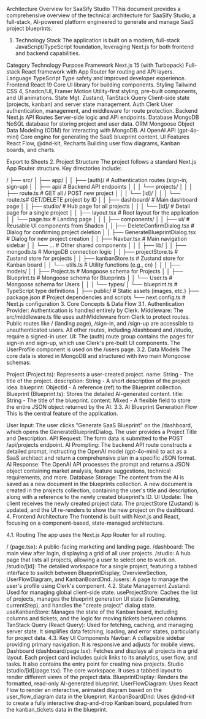 Architecture Overview for SaaSify Studio
TThis document provides a comprehensive overview of the technical architecture for SaaSify Studio, a full-stack, AI-powered platform engineered to generate and manage SaaS project blueprints.

1. Technology Stack
The application is built on a modern, full-stack JavaScript/TypeScript foundation, leveraging Next.js for both frontend and backend capabilities.

Category	Technology	Purpose
Framework	Next.js 15 (with Turbopack)	Full-stack React framework with App Router for routing and API layers.
Language	TypeScript	Type safety and improved developer experience.
Frontend	React 19	Core UI library for building components.
Styling	Tailwind CSS 4, Shadcn/UI, Framer Motion	Utility-first styling, pre-built components, and UI animations.
State Mgt.	Zustand, TanStack Query	Client-side state (projects, kanban) and server state management.
Auth	Clerk	User authentication, management, and middleware for route protection.
Backend	Next.js API Routes	Server-side logic and API endpoints.
Database	MongoDB	NoSQL database for storing project and user data.
ORM	Mongoose	Object Data Modeling (ODM) for interacting with MongoDB.
AI	OpenAI API (gpt-4o-mini)	Core engine for generating the SaaS blueprint content.
UI Features	React Flow, @dnd-kit, Recharts	Building user flow diagrams, Kanban boards, and charts.

Export to Sheets
2. Project Structure
The project follows a standard Next.js App Router structure. Key directories include:

/
├── src/
│   ├── app/
│   │   ├── (auth)/             # Authentication routes (sign-in, sign-up)
│   │   ├── api/                # Backend API endpoints
│   │   │   └── projects/
│   │   │       ├── route.ts    # GET all / POST new project
│   │   │       └── [id]/
│   │   │           └── route.ts# GET/DELETE project by ID
│   │   ├── dashboard/          # Main dashboard page
│   │   ├── studio/             # Hub page for all projects
│   │   │   └── [id]/           # Detail page for a single project
│   │   ├── layout.tsx          # Root layout for the application
│   │   └── page.tsx            # Landing page
│   │
│   ├── components/
│   │   ├── ui/                 # Reusable UI components from Shadcn
│   │   ├── DeleteConfirmDialog.tsx # Dialog for confirming project deletion
│   │   ├── GenerateBlueprintDialog.tsx # Dialog for new project creation
│   │   ├── Navbar.tsx          # Main navigation sidebar
│   │   └── ...                 # Other shared components
│   │
│   ├── lib/
│   │   ├── mongodb.ts          # MongoDB connection logic
│   │   ├── projectStore.ts     # Zustand store for projects
│   │   ├── kanbanStore.ts      # Zustand store for Kanban board
│   │   └── utils.ts            # Utility functions (e.g., cn)
│   │
│   ├── models/
│   │   ├── Project.ts          # Mongoose schema for Projects
│   │   ├── Blueprint.ts        # Mongoose schema for Blueprints
│   │   └── User.ts             # Mongoose schema for Users
│   │
│   └── types/
│       └── blueprint.ts        # TypeScript type definitions
│
├── public/                     # Static assets (images, etc.)
├── package.json                # Project dependencies and scripts
└── next.config.ts              # Next.js configuration
3. Core Concepts & Data Flow
3.1. Authentication
Provider: Authentication is handled entirely by Clerk.
Middleware: The src/middleware.ts file uses authMiddleware from Clerk to protect routes. Public routes like / (landing page), /sign-in, and /sign-up are accessible to unauthenticated users. All other routes, including /dashboard and /studio, require a signed-in user.
UI: The (auth) route group contains the pages for sign-in and sign-up, which use Clerk's pre-built UI components. The UserProfile component is used on the /users page.
3.2. Data Models
The core data is stored in MongoDB and structured with two main Mongoose schemas:

Project (Project.ts): Represents a user-created project.
name: String - The title of the project.
description: String - A short description of the project idea.
blueprint: ObjectId - A reference (ref) to the Blueprint collection.
Blueprint (Blueprint.ts): Stores the detailed AI-generated content.
title: String - The title of the blueprint.
content: Mixed - A flexible field to store the entire JSON object returned by the AI.
3.3. AI Blueprint Generation Flow
This is the central feature of the application.

User Input: The user clicks "Generate SaaS Blueprint" on the /dashboard, which opens the GenerateBlueprintDialog. The user provides a Project Title and Description.
API Request: The form data is submitted to the POST /api/projects endpoint.
AI Prompting: The backend API route constructs a detailed prompt, instructing the OpenAI model (gpt-4o-mini) to act as a SaaS architect and return a comprehensive plan in a specific JSON format.
AI Response: The OpenAI API processes the prompt and returns a JSON object containing market analysis, feature suggestions, technical requirements, and more.
Database Storage:
The content from the AI is saved as a new document in the blueprints collection.
A new document is created in the projects collection, containing the user's title and description, along with a reference to the newly created blueprint's ID.
UI Update: The client receives the newly created project data. The projectStore (Zustand) is updated, and the UI re-renders to show the new project on the dashboard.
4. Frontend Architecture
The frontend is built with Next.js and React, focusing on a component-based, state-managed architecture.

4.1. Routing
The app uses the Next.js App Router for all routing.

/ (page.tsx): A public-facing marketing and landing page.
/dashboard: The main view after login, displaying a grid of all user projects.
/studio: A hub page that lists all projects, allowing a user to select one to work on.
/studio/[id]: The detailed workspace for a single project, featuring a tabbed interface to switch between BlueprintDisplay, OverviewSection, UserFlowDiagram, and KanbanBoardDnd.
/users: A page to manage the user's profile using Clerk's <UserProfile> component.
4.2. State Management
Zustand: Used for managing global client-side state.
useProjectStore: Caches the list of projects, manages the blueprint generation UI state (isGenerating, currentStep), and handles the "create project" dialog state.
useKanbanStore: Manages the state of the Kanban board, including columns and tickets, and the logic for moving tickets between columns.
TanStack Query (React Query): Used for fetching, caching, and managing server state. It simplifies data fetching, loading, and error states, particularly for project data.
4.3. Key UI Components
Navbar: A collapsible sidebar providing primary navigation. It is responsive and adjusts for mobile views.
Dashboard (dashboard/page.tsx): Fetches and displays all projects in a grid layout. Each project card includes quick links to its analytics, user flow, and tasks. It also contains the entry point for creating new projects.
Studio (studio/[id]/page.tsx): The core workspace. It uses a tabbed layout to render different views of the project data.
BlueprintDisplay: Renders the formatted, read-only AI-generated blueprint.
UserFlowDiagram: Uses React Flow to render an interactive, animated diagram based on the user_flow_diagram data in the blueprint.
KanbanBoardDnd: Uses @dnd-kit to create a fully interactive drag-and-drop Kanban board, populated from the kanban_tickets data in the blueprint.
